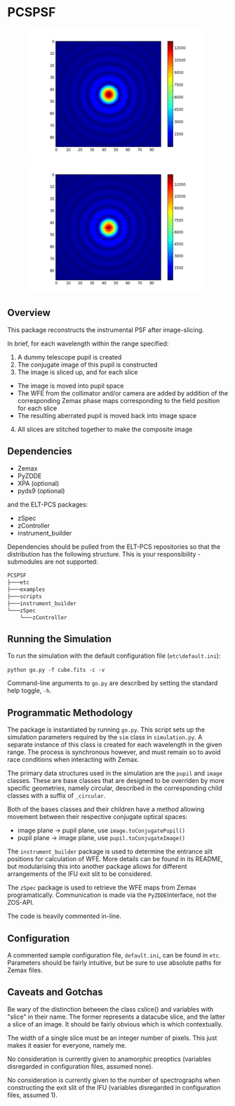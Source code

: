 # PCSPSF

<div style="text-align: center">
	<img src="examples/nowfe.gif" alt="no wfe" width="400"/>
	<img src="examples/wfe.gif" alt="wfe" width="400""/>
</div>

## Overview

This package reconstructs the instrumental PSF after image-slicing. 

In brief, for each wavelength within the range specified:

1. A dummy telescope pupil is created
2. The conjugate image of this pupil is constructed
3. The image is sliced up, and for each slice
  * The image is moved into pupil space
  * The WFE from the collimator and/or camera are added by addition of the corresponding Zemax phase maps corresponding to the field position for each slice
  * The resulting aberrated pupil is moved back into image space
4. All slices are stitched together to make the composite image

## Dependencies

- Zemax
- PyZDDE
- XPA (optional)
- pyds9 (optional)

and the ELT-PCS packages:

- zSpec
- zController
- instrument_builder


Dependencies should be pulled from the ELT-PCS repositories so that the distribution has the following structure. This is your responsibility - submodules are not supported:

```
PCSPSF
├───etc
├───examples
├───scripts
├───instrument_builder
└───zSpec
    └───zController
```

## Running the Simulation

To run the simulation with the default configuration file (`etc\default.ini`):

`python go.py -f cube.fits -c -v`

Command-line arguments to `go.py` are described by setting the standard help toggle, `-h`.

## Programmatic Methodology

The package is instantiated by running `go.py`. This script sets up the simulation parameters required by the `sim` class in `simulation.py`. A separate instance of this class is created for each wavelength in the given range. The process is synchronous however, and must remain so to avoid race conditions when interacting with Zemax.

The primary data structures used in the simulation are the `pupil` and `image` classes. These are base classes that are designed to be overriden by more specific geometries, namely circular, described in the corresponding child classes with a suffix of `_circular`.

Both of the bases classes and their children have a method allowing movement between their respective conjugate optical spaces:

* image plane -> pupil plane, use `image.toConjugatePupil()`
* pupil plane -> image plane, use `pupil.toConjugateImage()`

The `instrument_builder` package is used to determine the entrance slit positions for calculation of WFE. More details can be found in its README, but modularising this into another package allows for different arrangements of the IFU exit slit to be considered.

The `zSpec` package is used to retrieve the WFE maps from Zemax programatically. Communication is made via the `PyZDDE`interface, not the ZOS-API.

The code is heavily commented in-line.

## Configuration

A commented sample configuration file, `default.ini`, can be found in `etc`. Parameters should be fairly intuitive, but be sure to use absolute paths for Zemax files.

## Caveats and Gotchas

Be wary of the distinction between the class cslice() and variables with "slice" in their name. The former represents a datacube slice, and the latter a slice of an image. It should be fairly obvious which is which contextually.

The width of a single slice must be an integer number of pixels. This just makes it easier for everyone, namely me.

No consideration is currently given to anamorphic preoptics (variables disregarded in configuration files, assumed none).

No consideration is currently given to the number of spectrographs when constructing the exit slit of the IFU (variables disregarded in configuration files, assumed 1).


